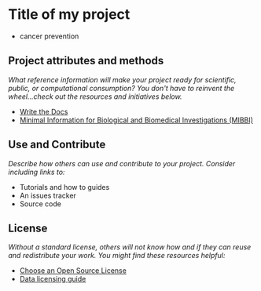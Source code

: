 # Title of my project

*  cancer prevention

## Project attributes and methods

*What reference information will make your project ready for scientific, public, or computational consumption? You don't have to reinvent the wheel...check out the resources and initiatives below.*

- [Write the Docs](http://www.writethedocs.org/)
- [Minimal Information for Biological and Biomedical Investigations (MIBBI)](https://fairsharing.org/collection/MIBBI)

## Use and Contribute

*Describe how others can use and contribute to your project.  Consider including links to:*

- Tutorials and how to guides
- An issues tracker
- Source code

## License

*Without a standard license, others will not know how and if they can reuse and redistribute your work. You might find these resources helpful:*

- [Choose an Open Source License](https://choosealicense.com/)
- [Data licensing guide](https://guides.nyu.edu/data_management/data-licensing)
